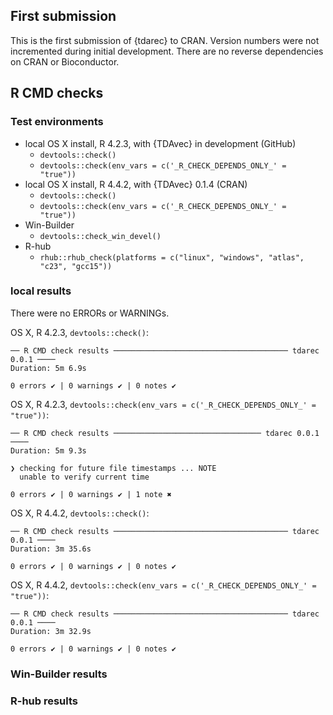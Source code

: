 ## First submission

This is the first submission of {tdarec} to CRAN.
Version numbers were not incremented during initial development.
There are no reverse dependencies on CRAN or Bioconductor.

## R CMD checks

### Test environments

* local OS X install, R 4.2.3, with {TDAvec} in development (GitHub)
  * `devtools::check()`
  * `devtools::check(env_vars = c('_R_CHECK_DEPENDS_ONLY_' = "true"))`
* local OS X install, R 4.4.2, with {TDAvec} 0.1.4 (CRAN)
  * `devtools::check()`
  * `devtools::check(env_vars = c('_R_CHECK_DEPENDS_ONLY_' = "true"))`
* Win-Builder
  * `devtools::check_win_devel()`
* R-hub
  * `rhub::rhub_check(platforms = c("linux", "windows", "atlas", "c23", "gcc15"))`

### local results

There were no ERRORs or WARNINGs.

OS X, R 4.2.3, `devtools::check()`:

```
── R CMD check results ─────────────────────────────────────── tdarec 0.0.1 ────
Duration: 5m 6.9s

0 errors ✔ | 0 warnings ✔ | 0 notes ✔
```

OS X, R 4.2.3, `devtools::check(env_vars = c('_R_CHECK_DEPENDS_ONLY_' = "true"))`:

```
── R CMD check results ───────────────────────────────── tdarec 0.0.1 ────
Duration: 5m 9.3s

❯ checking for future file timestamps ... NOTE
  unable to verify current time

0 errors ✔ | 0 warnings ✔ | 1 note ✖
```

OS X, R 4.4.2, `devtools::check()`:

```
── R CMD check results ─────────────────────────────────────── tdarec 0.0.1 ────
Duration: 3m 35.6s

0 errors ✔ | 0 warnings ✔ | 0 notes ✔
```

OS X, R 4.4.2, `devtools::check(env_vars = c('_R_CHECK_DEPENDS_ONLY_' = "true"))`:

```
── R CMD check results ─────────────────────────────────────── tdarec 0.0.1 ────
Duration: 3m 32.9s

0 errors ✔ | 0 warnings ✔ | 0 notes ✔
```

### Win-Builder results



### R-hub results



